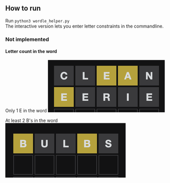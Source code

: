 ## How to run
Run `python3 wordle_helper.py`  
The interactive version lets you enter letter constraints in the commandline.

### Not implemented
#### Letter count in the word

Only 1 E in the word
![single E](./images/single_count.png)

At least 2 B's in the word
![multiple Bs](./images/multiple_count.png)
